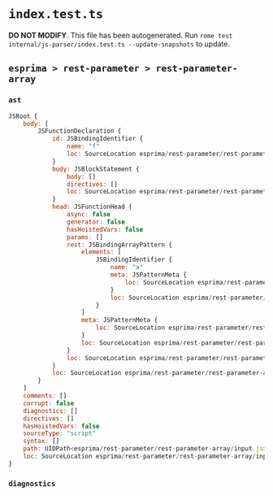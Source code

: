 # `index.test.ts`

**DO NOT MODIFY**. This file has been autogenerated. Run `rome test internal/js-parser/index.test.ts --update-snapshots` to update.

## `esprima > rest-parameter > rest-parameter-array`

### `ast`

```javascript
JSRoot {
	body: [
		JSFunctionDeclaration {
			id: JSBindingIdentifier {
				name: "f"
				loc: SourceLocation esprima/rest-parameter/rest-parameter-array/input.js 1:9-1:10 (f)
			}
			body: JSBlockStatement {
				body: []
				directives: []
				loc: SourceLocation esprima/rest-parameter/rest-parameter-array/input.js 1:19-1:21
			}
			head: JSFunctionHead {
				async: false
				generator: false
				hasHoistedVars: false
				params: []
				rest: JSBindingArrayPattern {
					elements: [
						JSBindingIdentifier {
							name: "a"
							meta: JSPatternMeta {
								loc: SourceLocation esprima/rest-parameter/rest-parameter-array/input.js 1:15-1:16
							}
							loc: SourceLocation esprima/rest-parameter/rest-parameter-array/input.js 1:15-1:16 (a)
						}
					]
					meta: JSPatternMeta {
						loc: SourceLocation esprima/rest-parameter/rest-parameter-array/input.js 1:14-1:17
					}
					loc: SourceLocation esprima/rest-parameter/rest-parameter-array/input.js 1:14-1:17
				}
				loc: SourceLocation esprima/rest-parameter/rest-parameter-array/input.js 1:10-1:18
			}
			loc: SourceLocation esprima/rest-parameter/rest-parameter-array/input.js 1:0-1:21
		}
	]
	comments: []
	corrupt: false
	diagnostics: []
	directives: []
	hasHoistedVars: false
	sourceType: "script"
	syntax: []
	path: UIDPath<esprima/rest-parameter/rest-parameter-array/input.js>
	loc: SourceLocation esprima/rest-parameter/rest-parameter-array/input.js 1:0-2:0
}
```

### `diagnostics`

```

```
